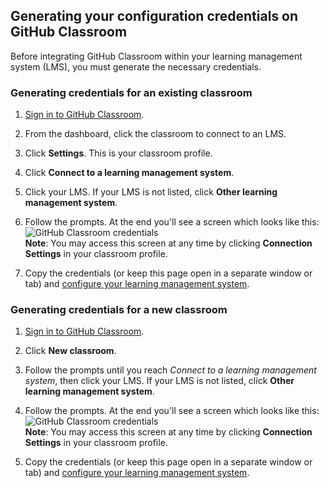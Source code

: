 ## Generating your configuration credentials on GitHub Classroom

Before integrating GitHub Classroom within your learning management system (LMS), you must generate the necessary credentials.

### Generating credentials for an existing classroom

1. [Sign in to GitHub Classroom](https://classroom.github.com/login).

1. From the dashboard, click the classroom to connect to an LMS.

1. Click **Settings**. This is your classroom profile.

1. Click **Connect to a learning management system**.

1. Click your LMS. If your LMS is not listed,
click **Other learning management system**.

1. Follow the prompts. At the end you'll see a screen which looks like this:  
  ![GitHub Classroom credentials](/images/help/lms/github-classroom-credentials.png)  
   **Note**: You may access this screen at any time by clicking **Connection Settings** in your classroom profile.

1. Copy the credentials (or keep this page open in a separate window or tab) and [configure your learning management system](/help/connect-to-lms#part-2).

### Generating credentials for a new classroom

1. [Sign in to GitHub Classroom](https://classroom.github.com/login).

1. Click **New classroom**.

1. Follow the prompts until you reach _Connect to a learning management system_, then click your LMS. If your LMS is not listed, click **Other learning management system**.

4. Follow the prompts. At the end you'll see a screen which looks like this:
![GitHub Classroom credentials](/images/help/lms/github-classroom-credentials.png)  
   **Note**: You may access this screen at any time by clicking **Connection Settings** in your classroom profile.

1. Copy the credentials (or keep this page open in a separate window or tab) and [configure your learning management system](/help/connect-to-lms#part-2).
